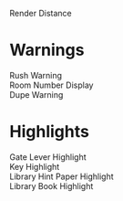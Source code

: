 Render Distance  

# Warnings
Rush Warning  
Room Number Display  
Dupe Warning  

# Highlights  
Gate Lever Highlight  
Key Highlight  
Library Hint Paper Highlight  
Library Book Highlight
